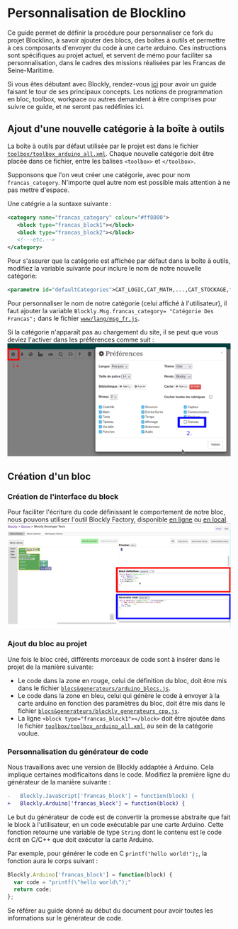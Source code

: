 # Personnalisation de Blocklino
Ce guide permet de définir la procédure pour personnaliser ce fork du projet Blocklino, à savoir ajouter des blocs, des boîtes à outils et permettre à ces composants d'envoyer du code à une carte arduino.
Ces instructions sont spécifiques au projet actuel, et servent de mémo pour faciliter sa personnalisation, dans le cadres des missions réalisées par les Francas de Seine-Maritime.

Si vous êtes débutant avec Blockly, rendez-vous [ici](https://developers.google.com/blockly/guides/overview) pour avoir un guide faisant le tour de ses principaux concepts. Les notions de programmation en bloc, toolbox, workpace ou autres demandent à être comprises pour suivre ce guide, et ne seront pas redéfinies ici.
## Ajout d'une nouvelle catégorie à la boîte à outils
La boîte à outils par défaut utilisée par le projet est dans le fichier [`toolbox/toolbox_arduino_all.xml`](toolbox/toolbox_arduino_all.xml). Chaque nouvelle catégorie doit être placée dans ce fichier, entre les balises `<toolbox>` et `</toolbox>`.

Supponsons que l'on veut créer une catégorie, avec pour nom `francas_category`. N'importe quel autre nom est possible mais attention à ne pas mettre d'espace.

Une catégrie a la suntaxe suivante :
 ```xml
<category name="francas_category" colour="#ff8000">
    <block type="francas_block1"></block>
    <block type="francas_block2"></block>
    <!---etc.-->
</category>
 ```
Pour s'assurer que la catégorie est affichée par défaut dans la boîte à outils, modifiez la variable suivante pour inclure le nom de notre nouvelle catégorie:
```xml
<parametre id="defaultCategories">CAT_LOGIC,CAT_MATH,...,CAT_STOCKAGE,francas_category</parametre>

```

Pour personnaliser le nom de notre catégorie (celui affiché à l'utilisateur), il faut ajouter la variable `Blockly.Msg.francas_category= "Catégorie Des Francas";` dans le fichier [`www/lang/msg_fr.js`](www/lang/msg_fr.js).

Si la catégorie n'apparaît pas au chargement du site, il se peut que vous deviez l'activer dans les préférences comme suit :
![Activation de la catégorie dans les paramètres du site](Screenshot_20211210_160614.png)

## Création d'un bloc
### Création de l'interface du block
Pour faciliter l'écriture du code définissant le comportement de notre bloc, nous pouvons utiliser l'outil Blockly Factory, disponible [en ligne](https://blockly-demo.appspot.com/static/demos/blockfactory/index.html) ou [en local](www/factory.html).
![](Screenshot_20211209_131412.png)
### Ajout du bloc au projet
Une fois le bloc créé, différents morceaux de code sont à insérer dans le projet de la manière suivante:
 - Le code dans la zone en rouge, celui de définition du bloc, doit être mis dans le fichier [`blocs&generateurs/arduino_blocs.js`](blocs&generateurs/arduino_blocs.js).
 - Le code dans la zone en bleu, celui qui génère le code à envoyer à la carte arduino en fonction des paramètres du bloc, doit être mis dans le fichier [`blocs&generateurs/blockly_generateurs_cpp.js`](blocs&generateurs/blockly_generateurs_cpp.js).
 - La ligne `<block type="francas_block1"></block>` doit être ajoutée dans le fichier [`toolbox/toolbox_arduino_all.xml`](toolbox/toolbox_arduino_all.xml), au sein de la catégorie voulue.
### Personnalisation du générateur de code
Nous travaillons avec une version de Blockly addaptée à Arduino. Cela implique certaines modificaitons dans le code. Modifiez la première ligne  du générateur de la manière suivante :
```diff
-   Blockly.JavaScript['francas_block'] = function(block) {
+   Blockly.Arduino['francas_block'] = function(block) {
```
Le but du générateur de code est de convertir la promesse abstraite que fait le block à l'utilisateur, en un code exécutable par une carte Arduino. Cette fonction retourne une variable de type `String` dont le contenu est le code écrit en C/C++ que doit exécuter la carte Arduino.

Par exemple, pour générer le code en C `printf("hello world!");`, la fonction aura le corps suivant :
```js
Blockly.Arduino['francas_block'] = function(block) {
  var code = "printf(\"hello world\");" 
  return code;
};
```
Se référer au guide donné au début du document pour avoir toutes les informations sur le générateur de code.
